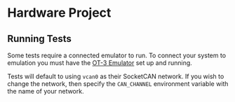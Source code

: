 # Hardware Project

## Running Tests

Some tests require a connected emulator to run. To connect your system to emulation
you must have the [OT-3 Emulator](https://github.com/Opentrons/ot3-emulator) set up
and running.

Tests will default to using `vcan0` as their SocketCAN network. If you wish to change
the network, then specify the `CAN_CHANNEL` environment variable with the name of
your network.